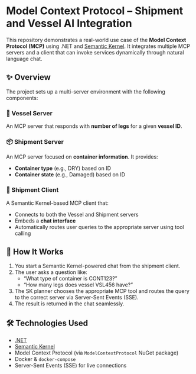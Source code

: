 # Model Context Protocol – Shipment and Vessel AI Integration

This repository demonstrates a real-world use case of the **Model Context Protocol (MCP)** using .NET and [Semantic Kernel](https://github.com/microsoft/semantic-kernel). It integrates multiple MCP servers and a client that can invoke services dynamically through natural language chat.

## ✨ Overview

The project sets up a multi-server environment with the following components:

### 🚢 Vessel Server
An MCP server that responds with **number of legs** for a given **vessel ID**.

### 📦 Shipment Server
An MCP server focused on **container information**. It provides:
- **Container type** (e.g., DRY) based on ID
- **Container state** (e.g., Damaged) based on ID

### 🤖 Shipment Client
A Semantic Kernel-based MCP client that:
- Connects to both the Vessel and Shipment servers
- Embeds a **chat interface**
- Automatically routes user queries to the appropriate server using tool calling

## 🧠 How It Works

1. You start a Semantic Kernel-powered chat from the shipment client.
2. The user asks a question like:
   - “What type of container is CONT123?”
   - “How many legs does vessel VSL456 have?”
3. The SK planner chooses the appropriate MCP tool and routes the query to the correct server via Server-Sent Events (SSE).
4. The result is returned in the chat seamlessly.

## 🛠 Technologies Used

- [.NET](https://dotnet.microsoft.com/)
- [Semantic Kernel](https://github.com/microsoft/semantic-kernel)
- Model Context Protocol (via `ModelContextProtocol` NuGet package)
- Docker & `docker-compose`
- Server-Sent Events (SSE) for live connections


